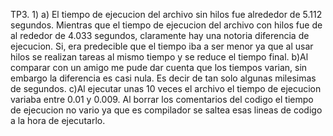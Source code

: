 TP3.
1) 
  a) El tiempo de ejecucion del archivo sin hilos fue alrededor de 5.112 segundos. Mientras que el tiempo de ejecucion del archivo con hilos fue de al rededor de 4.033 segundos, claramente hay
  una notoria diferencia de ejecucion. Si, era predecible que el tiempo iba a ser menor ya que al usar hilos se realizan tareas al mismo tiempo y se reduce el tiempo final.
  b)Al comparar con un amigo me pude dar cuenta que los tiempos varian, sin embargo la diferencia es casi nula. Es decir de tan solo algunas milesimas de segundos.
  c)Al ejecutar unas 10 veces el archivo el tiempo de ejecucion variaba entre 0.01 y 0.009. Al borrar los comentarios del codigo el tiempo de ejecucion no vario ya que es compilador se saltea 
  esas lineas de codigo a la hora de ejecutarlo.

